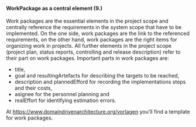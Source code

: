 #### WorkPackage as a central element (9.)
Work packages are the essential elements in the project scope and centrally reference the requirements in the system scope that have to be implemented.
On the one side, work packages are the link to the referenced requirements, on the other hand, work packages are the right items for organizing work in projects.
All further elements in the project scope (project plan, status reports, controlling and release description) refer to their part on work packages.
Important parts in work packages are:
* title,
* goal and resultingArtefacts for describing the targets to be reached,
* description and plannedEfford for recording the implementations steps and their costs,
* asignee for the personnel planning and
* realEffort for identifying estimation errors.

At https://www.domaindrivenarchitecture.org/vorlagen you'll find a template for work packages.
